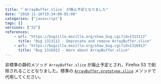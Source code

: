 ```yaml
---
title: "`ArrayBuffer.slice` が廃止予定となりました"
date: "2016-11-16T19:34:00-05:00"
categories: ["javascript"]
tags: []
versions: ["52"]
references:
    - url: "https://bugzilla.mozilla.org/show_bug.cgi?id=1313112"
      title: "Bug 1313112 - Deprecate and remove ArrayBuffer.slice"
    - url: "https://bugzilla.mozilla.org/show_bug.cgi?id=1316913"
      title: "Bug 1316913 - Warn about ArrayBuffer.slice"
---
```

非標準の静的メソッド `ArrayBuffer.slice` が廃止予定とされ、Firefox 53 で削除されることとなりました。標準の [`ArrayBuffer.prototype.slice`](https://developer.mozilla.org/ja/docs/Web/JavaScript/Reference/Global_Objects/ArrayBuffer/slice) メソッドで代用してください。
